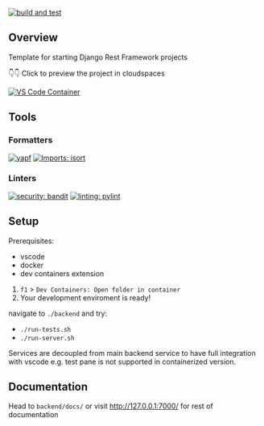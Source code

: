 [![build and test](https://github.com/konradzagozda/django-REST-starter/actions/workflows/test.yml/badge.svg)](https://github.com/konradzagozda/django-REST-starter/actions)

## Overview

Template for starting Django Rest Framework projects

👇👇 Click to preview the project in cloudspaces

[![VS Code Container](https://img.shields.io/static/v1?label=VS+Code&message=Container&logo=visualstudiocode&color=007ACC&logoColor=007ACC&labelColor=2C2C32)](https://open.vscode.dev/konradzagozda/django-REST-starter)

## Tools

### Formatters
[![yapf](https://img.shields.io/badge/python-yapf-green)](https://github.com/google/yapf)
[![Imports: isort](https://img.shields.io/badge/%20imports-isort-%231674b1?style=flat&labelColor=ef8336)](https://pycqa.github.io/isort/)


### Linters

[![security: bandit](https://img.shields.io/badge/security-bandit-yellow.svg)](https://github.com/PyCQA/bandit)
[![linting: pylint](https://img.shields.io/badge/linting-pylint-yellowgreen)](https://github.com/pylint-dev/pylint)

## Setup

Prerequisites:
- vscode
- docker
- dev containers extension


1. `f1` > `Dev Containers: Open folder in container`
2. Your development enviroment is ready!

navigate to `./backend` and try:
- `./run-tests.sh`
- `./run-server.sh`

Services are decoupled from main backend service to have full integration with vscode e.g. test pane is not supported in containerized version.

## Documentation

Head to `backend/docs/` or visit <http://127.0.0.1:7000/> for rest of documentation
